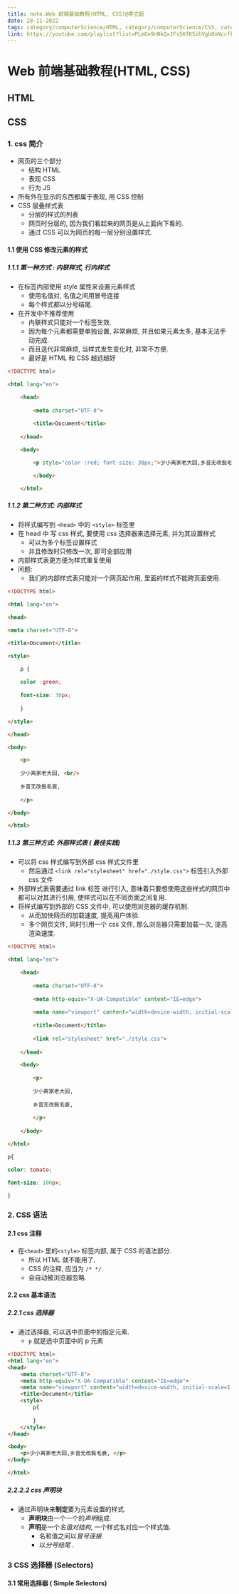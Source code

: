```yaml
---
title: note.Web 前端基础教程(HTML, CSS)@李立超
date: 28-11-2022
tags: category/computerScience/HTML, category/computerScience/CSS, category/computerScience/JavaScript
link: https://youtube.com/playlist?list=PLmOn9nNkQxJFs5KfK5ihVgb8nNccfkgxn
---
```



# Web 前端基础教程(HTML, CSS)

## HTML 

## CSS

### 1. css 简介

- 网页的三个部分
	- 结构 HTML
	- 表现 CSS
	- 行为 JS
- 所有外在显示的东西都属于表现, 用 CSS 控制
- CSS 层叠样式表
	- 分层的样式的列表
	- 网页时分层的, 因为我们看起来的网页是从上面向下看的. 
	- 通过 CSS 可以为网页的每一层分别设置样式.

#### 1.1 使用 CSS 修改元素的样式

##### 1.1.1 第一种方式 : 内联样式, 行内样式
- 在标签内部使用 style 属性来设置元素样式
	- 使用名值对, 名值之间用冒号连接
	- 每个样式都以分号结尾. 
- 在开发中不推荐使用
	- 内联样式只能对一个标签生效. 
	- 因为每个元素都需要单独设置, 非常麻烦, 并且如果元素太多, 基本无法手动完成. 
	- 而且迭代非常麻烦, 当样式发生变化时, 非常不方便. 
	- 最好是 HTML 和 CSS 越远越好


```html
<!DOCTYPE html>

<html lang="en">

	<head>
	
		<meta charset="UTF-8">
		
		<title>Document</title>
	
	</head>

	<body>

		<p style="color :red; font-size: 30px;">少小离家老大回,乡音无改鬓毛衰,</p>

		</body>

	</html>
```

#####  1.1.2 第二种方式: 内部样式

- 将样式编写到 `<head>` 中的 `<style>` 标签里
- 在 head 中 写 css 样式, 要使用 css 选择器来选择元素, 并为其设置样式
	- 可以为多个标签设置样式
	- 并且修改时只修改一次, 即可全部应用
- 内部样式表更方便为样式重复使用
- 问题: 
	- 我们的内部样式表只能对一个网页起作用, 里面的样式不能跨页面使用. 

```html
<!DOCTYPE html>

<html lang="en">

<head>

<meta charset="UTF-8">

<title>Document</title>

<style>

	p {
	
	color :green;
	
	font-size: 30px;
	
	}

</style>

</head>

<body>

	<p>
	
	少小离家老大回, <br/>
	
	乡音无改鬓毛衰,
	
	</p>

</body>

</html>
```

##### 1.1.3 第三种方式: 外部样式表 ( 最佳实践)

- 可以将 css 样式编写到外部 css 样式文件里
	- 然后通过 `<link rel="stylesheet" href="./style.css">` 标签引入外部 css 文件
- 外部样式表需要通过 link 标签 进行引入, 意味着只要想使用这些样式的网页中都可以对其进行引用, 使样式可以在不同页面之间复用. 
- 将样式编写到外部的 CSS 文件中, 可以使用浏览器的缓存机制. 
	- 从而加快网页的加载速度, 提高用户体验. 
	- 多个网页文件, 同时引用一个 css 文件, 那么浏览器只需要加载一次, 提高渲染速度. 

```html
<!DOCTYPE html>

<html lang="en">

	<head>
	
		<meta charset="UTF-8">
		
		<meta http-equiv="X-UA-Compatible" content="IE=edge">
		
		<meta name="viewport" content="width=device-width, initial-scale=1.0">
		
		<title>Document</title>
		
		<link rel="stylesheet" href="./style.css">
	
	</head>

	<body>
	
		<p>
		
		少小离家老大回,
		
		乡音无改鬓毛衰,
		
		</p>
	
	</body>

</html>
```

```css
p{

color: tomato;

font-size: 100px;

}
```


### 2. CSS 语法

#### 2.1 css 注释

- 在`<head>` 里的`<style>` 标签内部, 属于 CSS 的语法部分. 
	- 所以 HTML 就不能用了. 
	- CSS 的注释, 应当为 `/* */`
	- 会自动被浏览器忽略. 

#### 2.2 css 基本语法

##### 2.2.1 css 选择器

- 通过选择器, 可以选中页面中的指定元素. 
	- `p` 就是选中页面中的 p 元素

```html
<!DOCTYPE html>
<html lang="en">
<head>
	<meta charset="UTF-8">
	<meta http-equiv="X-UA-Compatible" content="IE=edge">
	<meta name="viewport" content="width=device-width, initial-scale=1.0">
	<title>Document</title>
	<style>
		p{
		
		}
	</style>
</head>

<body>
	<p>少小离家老大回,乡音无改鬓毛衰, </p>
</body>

</html>
```

##### 2.2.2.2 css 声明块

- 通过声明块来**制定**要为元素设置的样式. 
	- **声明块**由一个一个的*声明*组成. 
	- **声明**是一个*名值对结构*, 一个样式名对应一个样式值. 
		- 名和值之间以*冒号连接*. 
		- 以*分号结尾* . 

### 3 CSS 选择器 (Selectors)

#### 3.1 常用选择器 ( Simple Selectors)



